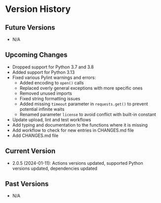 # Version History

## Future Versions

 - N/A

## Upcoming Changes

- Dropped support for Python 3.7 and 3.8
- Added support for Python 3.13
- Fixed various Pylint warnings and errors:
  - Added encoding to `open()` calls
  - Replaced overly general exceptions with more specific ones
  - Removed unused imports
  - Fixed string formatting issues
  - Added missing `timeout` parameter in `requests.get()` to prevent potential infinite waits
  - Renamed parameter `license` to avoid conflict with built-in constant
- Update upload, lint and test workflows
- Add typing and documentation to the functions where it is missing
- Add workflow to check for new entries in CHANGES.md file
- Add CHANGES.md file

## Current Version

 - 2.0.5 (2024-01-11): Actions versions updated, supported Python versions updated, dependencies updated

## Past Versions

 - N/A

